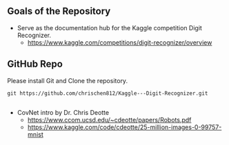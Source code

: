 ## Goals of the Repository 
* Serve as the documentation hub for the Kaggle competition Digit Recognizer. 
   * https://www.kaggle.com/competitions/digit-recognizer/overview


## GitHub Repo
Please install Git and Clone the repository.

```
git https://github.com/chrischen812/Kaggle---Digit-Recognizer.git
```

  
## 
* CovNet intro by Dr. Chris Deotte
  * https://www.ccom.ucsd.edu/~cdeotte/papers/Robots.pdf
  * https://www.kaggle.com/code/cdeotte/25-million-images-0-99757-mnist
